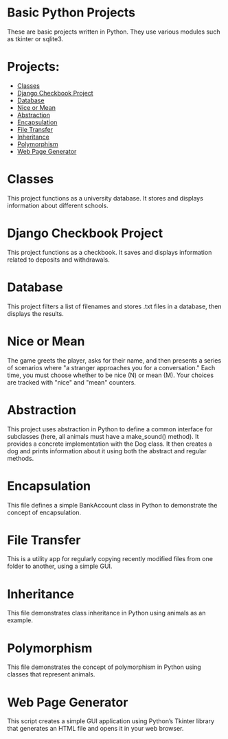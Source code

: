 # Basic Python Projects
These are basic projects written in Python. They use various modules such as tkinter or sqlite3.

# Projects:
* [Classes](https://github.com/bradleysundberg/Basic-Python-Projects/tree/main/Classes)
* [Django Checkbook Project](https://github.com/bradleysundberg/Basic-Python-Projects/tree/main/Django_Checkbook_Project/BlueBirdBanking)
* [Database](https://github.com/bradleysundberg/Basic-Python-Projects/blob/main/Database.py)
* [Nice or Mean](https://github.com/bradleysundberg/Basic-Python-Projects/blob/main/Nice%20or%20Mean.py)
* [Abstraction](https://github.com/bradleysundberg/Basic-Python-Projects/blob/main/abstraction.py)
* [Encapsulation](https://github.com/bradleysundberg/Basic-Python-Projects/blob/main/encapsulation.py)
* [File Transfer](https://github.com/bradleysundberg/Basic-Python-Projects/blob/main/file_transfer4.py)
* [Inheritance](https://github.com/bradleysundberg/Basic-Python-Projects/blob/main/inheritance.py)
* [Polymorphism](https://github.com/bradleysundberg/Basic-Python-Projects/blob/main/polymorphism.py)
* [Web Page Generator](https://github.com/bradleysundberg/Basic-Python-Projects/blob/main/web_page_generator2.py)

# Classes
This project functions as a university database. It stores and displays information about different schools.

# Django Checkbook Project
This project functions as a checkbook. It saves and displays information related to deposits and withdrawals.

# Database
This project filters a list of filenames and stores .txt files in a database, then displays the results.

# Nice or Mean
The game greets the player, asks for their name, and then presents a series of scenarios where "a stranger approaches you for a conversation." Each time, you must choose whether to be nice (N) or mean (M). Your choices are tracked with "nice" and "mean" counters.

# Abstraction
This project uses abstraction in Python to define a common interface for subclasses (here, all animals must have a make_sound() method). It provides a concrete implementation with the Dog class. It then creates a dog and prints information about it using both the abstract and regular methods.

# Encapsulation
This file defines a simple BankAccount class in Python to demonstrate the concept of encapsulation.

# File Transfer
This is a utility app for regularly copying recently modified files from one folder to another, using a simple GUI.

# Inheritance
This file demonstrates class inheritance in Python using animals as an example.

# Polymorphism
This file demonstrates the concept of polymorphism in Python using classes that represent animals.

# Web Page Generator
This script creates a simple GUI application using Python’s Tkinter library that generates an HTML file and opens it in your web browser.
